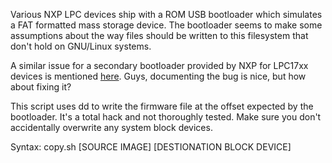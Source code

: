 Various NXP LPC devices ship with a ROM USB bootloader which simulates a FAT formatted mass storage device. The bootloader seems to make some assumptions 
about the way files should be written to this filesystem that don't hold on GNU/Linux systems.

A similar issue for a secondary bootloader provided by NXP for LPC17xx devices is mentioned 
[here](http://www.lpcware.com/content/faq/why-usb-secondary-boot-loader-an10866-doesnt-work-linux-mac-pcs). Guys, documenting the bug is nice, but how about 
fixing it?

This script uses dd to write the firmware file at the offset expected by the bootloader. It's a total hack and not thoroughly tested. Make sure you don't 
accidentally overwrite any system block devices.

Syntax: copy.sh [SOURCE IMAGE] [DESTIONATION BLOCK DEVICE]
